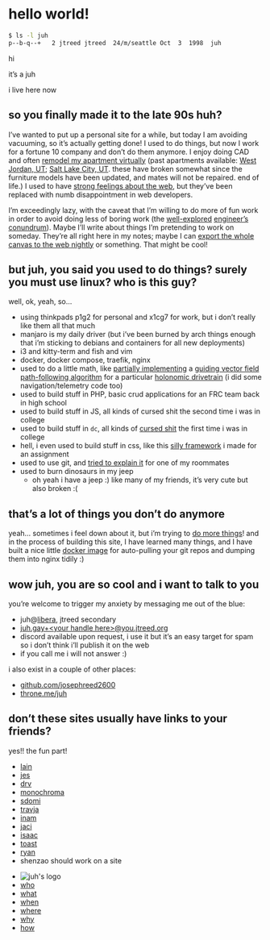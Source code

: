 <!DOCTYPE html>
<html xmlns="http://www.w3.org/1999/xhtml" lang="" xml:lang="">
	<head>
		<meta charset="utf-8" />
		<meta name="generator" content="pandoc" />
		<meta name="viewport" content="width=device-width, initial-scale=1.0, user-scalable=yes" />
										<title>hello | juh</title>
		<style>
			code{white-space: pre-wrap;}
span.smallcaps{font-variant: small-caps;}
div.columns{display: flex; gap: min(4vw, 1.5em);}
div.column{flex: auto; overflow-x: auto;}
div.hanging-indent{margin-left: 1.5em; text-indent: -1.5em;}
ul.task-list{list-style: none;}
ul.task-list li input[type="checkbox"] {
  width: 0.8em;
  margin: 0 0.8em 0.2em -1.6em;
  vertical-align: middle;
}
pre > code.sourceCode { white-space: pre; position: relative; }
pre > code.sourceCode > span { display: inline-block; line-height: 1.25; }
pre > code.sourceCode > span:empty { height: 1.2em; }
.sourceCode { overflow: visible; }
code.sourceCode > span { color: inherit; text-decoration: inherit; }
div.sourceCode { margin: 1em 0; }
pre.sourceCode { margin: 0; }
@media screen {
div.sourceCode { overflow: auto; }
}
@media print {
pre > code.sourceCode { white-space: pre-wrap; }
pre > code.sourceCode > span { text-indent: -5em; padding-left: 5em; }
}
pre.numberSource code
  { counter-reset: source-line 0; }
pre.numberSource code > span
  { position: relative; left: -4em; counter-increment: source-line; }
pre.numberSource code > span > a:first-child::before
  { content: counter(source-line);
    position: relative; left: -1em; text-align: right; vertical-align: baseline;
    border: none; display: inline-block;
    -webkit-touch-callout: none; -webkit-user-select: none;
    -khtml-user-select: none; -moz-user-select: none;
    -ms-user-select: none; user-select: none;
    padding: 0 4px; width: 4em;
    color: #aaaaaa;
  }
pre.numberSource { margin-left: 3em; border-left: 1px solid #aaaaaa;  padding-left: 4px; }
div.sourceCode
  {   }
@media screen {
pre > code.sourceCode > span > a:first-child::before { text-decoration: underline; }
}
code span.al { color: #ff0000; font-weight: bold; } /* Alert */
code span.an { color: #60a0b0; font-weight: bold; font-style: italic; } /* Annotation */
code span.at { color: #7d9029; } /* Attribute */
code span.bn { color: #40a070; } /* BaseN */
code span.bu { color: #008000; } /* BuiltIn */
code span.cf { color: #007020; font-weight: bold; } /* ControlFlow */
code span.ch { color: #4070a0; } /* Char */
code span.cn { color: #880000; } /* Constant */
code span.co { color: #60a0b0; font-style: italic; } /* Comment */
code span.cv { color: #60a0b0; font-weight: bold; font-style: italic; } /* CommentVar */
code span.do { color: #ba2121; font-style: italic; } /* Documentation */
code span.dt { color: #902000; } /* DataType */
code span.dv { color: #40a070; } /* DecVal */
code span.er { color: #ff0000; font-weight: bold; } /* Error */
code span.ex { } /* Extension */
code span.fl { color: #40a070; } /* Float */
code span.fu { color: #06287e; } /* Function */
code span.im { color: #008000; font-weight: bold; } /* Import */
code span.in { color: #60a0b0; font-weight: bold; font-style: italic; } /* Information */
code span.kw { color: #007020; font-weight: bold; } /* Keyword */
code span.op { color: #666666; } /* Operator */
code span.ot { color: #007020; } /* Other */
code span.pp { color: #bc7a00; } /* Preprocessor */
code span.sc { color: #4070a0; } /* SpecialChar */
code span.ss { color: #bb6688; } /* SpecialString */
code span.st { color: #4070a0; } /* String */
code span.va { color: #19177c; } /* Variable */
code span.vs { color: #4070a0; } /* VerbatimString */
code span.wa { color: #60a0b0; font-weight: bold; font-style: italic; } /* Warning */
.display.math{display: block; text-align: center; margin: 0.5rem auto;}
		</style>
				<link rel="stylesheet" href="https://cdn.jtreed.org/css/core.css" />
				<link rel="stylesheet" href="/css/tweaks.css" />
								<!--[if lt IE 9]>
			<script src="//cdnjs.cloudflare.com/ajax/libs/html5shiv/3.7.3/html5shiv-printshiv.min.js"></script>
		<![endif]-->
		<script src=/js/motd-data.js></script>
<script src=https://cdn.jtreed.org/js/motd.js></script>
<link rel=icon href=https://cdn.jtreed.org/img/logo.svg />
<base href=/ />	</head>
	<body>
		<main>
									<!--header id="title-block-header">
				<h1 class="title">hello</h1>
																			</header-->
									<h1 id="hello-world">hello world!</h1>
<div class="sourceCode" id="cb1"><pre class="sourceCode sh"><code class="sourceCode bash"><span id="cb1-1"><a href="#cb1-1" aria-hidden="true" tabindex="-1"></a><span class="ex">$</span> ls <span class="at">-l</span> juh</span>
<span id="cb1-2"><a href="#cb1-2" aria-hidden="true" tabindex="-1"></a><span class="ex">p--b-q--+</span>   2 jtreed jtreed  24/m/seattle Oct  3  1998  juh</span></code></pre></div>
<p>hi</p>
<p>it’s a juh</p>
<p>i live here now</p>
<h2 id="intro">so you finally made it to the late 90s huh?</h2>
<p>I’ve wanted to put up a personal site for a while, but today I am avoiding vacuuming, so it’s actually getting done! I used to do things, but now I work for a fortune 10 company and don’t do them anymore. I enjoy doing CAD and often <a target=_blank href="https://cad.onshape.com/documents/a32da81864fb3dced7ec7620/w/d3ce550bd492d192e2e8eb86/e/6da772219dbf235262aa5318?renderMode=0&amp;uiState=63deb410b8881564bb6ac776">remodel my apartment virtually</a> (past apartments available: <a target=_blank href="https://cad.onshape.com/documents/43ed18864c0305f6b35d1683/w/39b7d1707e4e913047e672ae/e/6dd00693b0d179ea94225a9d?renderMode=0&amp;uiState=63dee471ae8df61f88d1554c">West Jordan, UT</a>; <a target=_blank href="https://cad.onshape.com/documents/c07a195d16f197590e843701/w/d9c1401df6eb9d5dbd8b163a/e/de4efed6f0e6eca29c039646?configuration=default&amp;renderMode=0&amp;uiState=63dee62f42505f2326554d89">Salt Lake City, UT</a>. these have broken somewhat since the furniture models have been updated, and mates will not be repaired. end of life.) I used to have <a href="javascript:alert(%22haven&#39;t%20written%20that%20article%20yet,%20click%20me%20again%20later%20:%5B%22)">strong feelings about the web</a>, but they’ve been replaced with numb disappointment in web developers.</p>
<p>I’m exceedingly lazy, with the caveat that I’m willing to do more of fun work in order to avoid doing less of boring work (the <a target=_blank href="https://xkcd.com/1205/">well-explored</a> <a target=_blank href="https://xkcd.com/1319/">engineer’s conundrum</a>). Maybe I’ll write about things I’m pretending to work on someday. They’re all right here in my notes; maybe I can <a target=_blank href="https://github.com/josephreed2600/juh.gay/issues/3">export the whole canvas to the web nightly</a> or something. That might be cool!</p>
<h2 id="experience">but juh, you said you used to do things? surely you must use linux? who is this guy?</h2>
<p>well, ok, yeah, so…</p>
<ul>
<li>using thinkpads p1g2 for personal and x1cg7 for work, but i don’t really like them all that much</li>
<li>manjaro is my daily driver (but i’ve been burned by arch things enough that i’m sticking to debians and containers for all new deployments)</li>
<li>i3 and kitty-term and fish and vim</li>
<li>docker, docker compose, traefik, nginx</li>
<li>used to do a little math, like <a target=_blank href="https://github.com/Team1323/2018PowerUp-VSC/tree/master/src/main/java/com/team1323/lib/math/vectors">partially implementing</a> a <a target=_blank href="https://arxiv.org/pdf/1610.04391.pdf">guiding vector field path-following algorithm</a> for a particular <a href="files/OCILOW_Control.pdf">holonomic drivetrain</a> (i did some navigation/telemetry code too)</li>
<li>used to build stuff in PHP, basic crud applications for an FRC team back in high school</li>
<li>used to build stuff in JS, all kinds of cursed shit the second time i was in college</li>
<li>used to build stuff in <code>dc</code>, all kinds of <a target=_blank href="https://github.com/josephreed2600/dc-lib-namespaces/blob/master/matrix.dc">cursed shit</a> the first time i was in college</li>
<li>hell, i even used to build stuff in css, like this <a target=_blank href="https://bonkstrap.jtreed.org/styles.html">silly framework</a> i made for an assignment</li>
<li>used to use git, and <a target=_blank href="https://github.com/josephreed2600/git-cheatsheet/tree/master/reference">tried to explain it</a> for one of my roommates</li>
<li>used to burn dinosaurs in my jeep
<ul>
<li>oh yeah i have a jeep :) like many of my friends, it’s very cute but also broken :(</li>
</ul></li>
</ul>
<h2 id="projects">that’s a lot of things you don’t do anymore</h2>
<p>yeah… sometimes i feel down about it, but i’m trying to <a href="projects">do more things</a>! and in the process of building this site, I have learned many things, and I have built a nice little <a target=_blank href="https://hub.docker.com/repository/docker/jtreed/semistatic-nginx/">docker image</a> for auto-pulling your git repos and dumping them into nginx tidily :)</p>
<h2 id="contact">wow juh, you are so cool and i want to talk to you</h2>
<p>you’re welcome to trigger my anxiety by messaging me out of the blue:</p>
<ul>
<li>juh@<a target=_blank href="https://web.libera.chat">libera</a>, jtreed secondary</li>
<li><a href="mailto:juh.gay+FIXME_your_handle_here@you.jtreed.org">juh.gay+&lt;your handle here&gt;<span class="citation" data-cites="you.jtreed.org">@you.jtreed.org</span></a></li>
<li>discord available upon request, i use it but it’s an easy target for spam so i don’t think i’ll publish it on the web</li>
<li>if you call me i will not answer :)</li>
</ul>
<p>i also exist in a couple of other places:</p>
<ul>
<li><a target=_blank href="https://github.com/josephreed2600">github.com/josephreed2600</a></li>
<li><a target=_blank href="https://throne.me/juh">throne.me/juh</a></li>
</ul>
<h2 id="friends">don’t these sites usually have links to your friends?</h2>
<p>yes!! the fun part!</p>
<ul>
<li><a target=_blank href="https://hacktheinter.net">lain</a></li>
<li><a target=_blank href="https://femtobit.org">jes</a></li>
<li><a target=_blank href="https://drv.nu">drv</a></li>
<li><a href="javascript:alert(%22monochroma%20doesn&#39;t%20believe%20in%20the%20web%22)">monochroma</a></li>
<li><a target=_blank href="https://sdomi.pl">sdomi</a></li>
<li><a target=_blank href="https://travja.dev/">travja</a></li>
<li><a target=_blank href="https://maniks.net">inam</a></li>
<li><a target=_blank href="https://imjac.in/ta">jaci</a></li>
<li><a target=_blank href="https://github.com/Isaac-DV">isaac</a></li>
<li><a target=_blank href="https://etoast.me/">toast</a></li>
<li><a target=_blank href="https://ryanunroe.com/">ryan</a></li>
<li>shenzao should work on a site</li>
</ul>
					<footer data-bonk-motd="getMotd()"></footer>
		</main>
		<nav>
	<ul>
		<li><img src="https://cdn.jtreed.org/img/logo.svg" alt="juh's logo" /></li>
		<li><a href="/">who</a></li>
		<li><a href="/projects.md">what</a></li>
		<li><a href="javascript:alert('the internet is a timeless place, and i move very slowly')">when</a></li>
		<li><a href="/places.md">where</a></li>
		<li><a href="/essays.md">why</a></li>
		<li><a href="/advice.md">how</a></li>
	</ul>
</nav>	</body>
</html>

